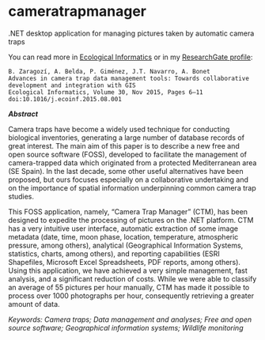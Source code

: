 cameratrapmanager
=================

.NET desktop application for managing pictures taken by automatic camera traps

You can read more in [Ecological Informatics](http://www.sciencedirect.com/science/article/pii/S157495411500117X) or in my [ResearchGate profile](https://www.researchgate.net/profile/Benito_Zaragozi/contributions):

    B. Zaragozí, A. Belda, P. Giménez, J.T. Navarro, A. Bonet
    Advances in camera trap data management tools: Towards collaborative development and integration with GIS
    Ecological Informatics, Volume 30, Nov 2015, Pages 6–11
    doi:10.1016/j.ecoinf.2015.08.001

***Abstract***

Camera traps have become a widely used technique for conducting biological inventories, generating a large number of database records of great interest. The main aim of this paper is to describe a new free and open source software (FOSS), developed to facilitate the management of camera-trapped data which originated from a protected Mediterranean area (SE Spain). In the last decade, some other useful alternatives have been proposed, but ours focuses especially on a collaborative undertaking and on the importance of spatial information underpinning common camera trap studies.

This FOSS application, namely, “Camera Trap Manager” (CTM), has been designed to expedite the processing of pictures on the .NET platform. CTM has a very intuitive user interface, automatic extraction of some image metadata (date, time, moon phase, location, temperature, atmospheric pressure, among others), analytical (Geographical Information Systems, statistics, charts, among others), and reporting capabilities (ESRI Shapefiles, Microsoft Excel Spreadsheets, PDF reports, among others). Using this application, we have achieved a very simple management, fast analysis, and a significant reduction of costs. While we were able to classify an average of 55 pictures per hour manually, CTM has made it possible to process over 1000 photographs per hour, consequently retrieving a greater amount of data.

*Keywords:     Camera traps; Data management and analyses; Free and open source software; Geographical information systems; Wildlife monitoring*

